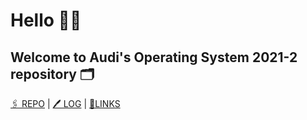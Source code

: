 # Hello 👋🏼
## Welcome to Audi's Operating System 2021-2 repository 🗂
[🖇  REPO](https://github.com/anastasiaaaudiw/os212) | [🖊  LOG](TXT/mylog.txt) | [🔗LINKS](https://anastasiaaaudiw.github.io/os212/LINKS)

